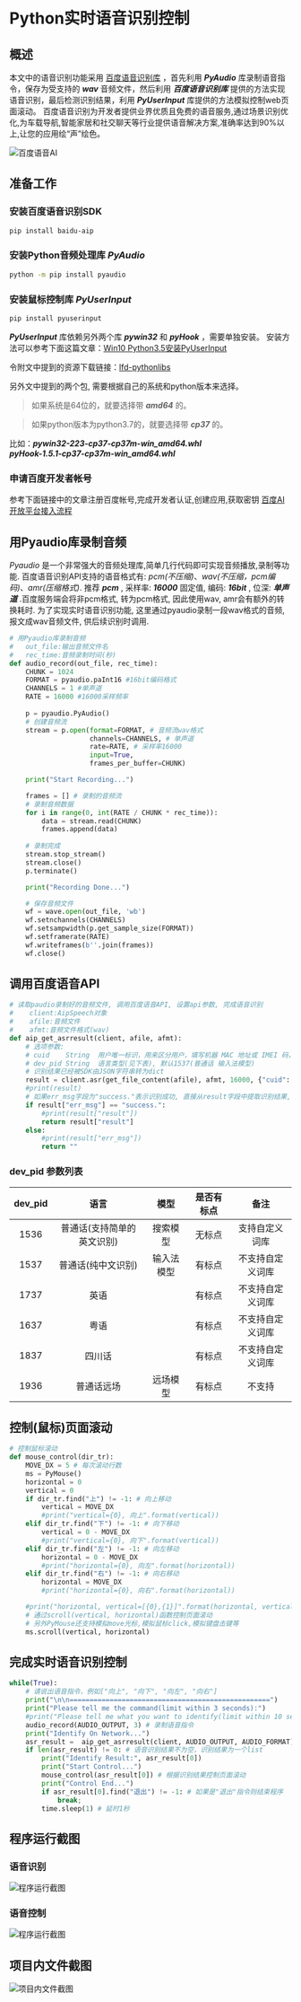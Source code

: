 # Python实时语音识别控制

## 概述
本文中的语音识别功能采用 [百度语音识别库](http://ai.baidu.com/tech/speech/asr) ，首先利用 ***PyAudio*** 库录制语音指令，保存为受支持的 ***wav*** 音频文件，然后利用 ***百度语音识别库*** 提供的方法实现语音识别，最后检测识别结果，利用 ***PyUserInput*** 库提供的方法模拟控制web页面滚动。
百度语音识别为开发者提供业界优质且免费的语音服务,通过场景识别优化,为车载导航,智能家居和社交聊天等行业提供语音解决方案,准确率达到90%以上,让您的应用绘“声”绘色。

![百度语音AI](https://raw.githubusercontent.com/WHJWNAVY/myImage/master/python_asr/baidu.png)

## 准备工作

### 安装百度语音识别SDK

```bash
pip install baidu-aip
```
### 安装Python音频处理库 ***PyAudio***
```bash
python -m pip install pyaudio
```
### 安装鼠标控制库 ***PyUserInput***
```bash
pip install pyuserinput
```
***PyUserInput*** 库依赖另外两个库 ***pywin32*** 和 ***pyHook*** ，需要单独安装。
安装方法可以参考下面这篇文章：[Win10 Python3.5安装PyUserInput](https://blog.csdn.net/ligang_csdn/article/details/54667295)

令附文中提到的资源下载链接：[lfd-pythonlibs](https://www.lfd.uci.edu/~gohlke/pythonlibs/#lxml)
 
另外文中提到的两个包, 需要根据自己的系统和python版本来选择。
> 如果系统是64位的，就要选择带 ***amd64*** 的。

> 如果python版本为python3.7的，就要选择带 ***cp37*** 的。

 比如：***pywin32-223-cp37-cp37m-win_amd64.whl***  
***pyHook-1.5.1-cp37-cp37m-win_amd64.whl***

### 申请百度开发者帐号
参考下面链接中的文章注册百度帐号,完成开发者认证,创建应用,获取密钥
 [百度AI开放平台接入流程](https://ai.baidu.com/docs#/Begin/top)

## 用Pyaudio库录制音频
*Pyaudio* 是一个非常强大的音频处理库,简单几行代码即可实现音频播放,录制等功能.
百度语音识别API支持的语音格式有: *pcm(不压缩)*、*wav(不压缩，pcm编码)*、*amr(压缩格式)*. 
推荐 ***pcm*** , 采样率: ***16000*** 固定值, 编码: ***16bit*** , 位深: ***单声道*** .百度服务端会将非pcm格式, 转为pcm格式, 因此使用wav, amr会有额外的转换耗时.
为了实现实时语音识别功能, 这里通过pyaudio录制一段wav格式的音频, 报文成wav音频文件, 供后续识别时调用.

```py
# 用Pyaudio库录制音频
#   out_file:输出音频文件名
#   rec_time:音频录制时间(秒)
def audio_record(out_file, rec_time):
    CHUNK = 1024
    FORMAT = pyaudio.paInt16 #16bit编码格式
    CHANNELS = 1 #单声道
    RATE = 16000 #16000采样频率
    
    p = pyaudio.PyAudio()
    # 创建音频流 
    stream = p.open(format=FORMAT, # 音频流wav格式
                    channels=CHANNELS, # 单声道
                    rate=RATE, # 采样率16000
                    input=True,
                    frames_per_buffer=CHUNK)

    print("Start Recording...")

    frames = [] # 录制的音频流
    # 录制音频数据
    for i in range(0, int(RATE / CHUNK * rec_time)):
        data = stream.read(CHUNK)
        frames.append(data)
    
    # 录制完成
    stream.stop_stream()
    stream.close()
    p.terminate()

    print("Recording Done...")

    # 保存音频文件
    wf = wave.open(out_file, 'wb')
    wf.setnchannels(CHANNELS)
    wf.setsampwidth(p.get_sample_size(FORMAT))
    wf.setframerate(RATE)
    wf.writeframes(b''.join(frames))
    wf.close()
```

## 调用百度语音API
```py
# 读取paudio录制好的音频文件, 调用百度语音API, 设置api参数, 完成语音识别
#    client:AipSpeech对象
#    afile:音频文件
#    afmt:音频文件格式(wav)
def aip_get_asrresult(client, afile, afmt):
    # 选项参数:
    # cuid    String  用户唯一标识，用来区分用户，填写机器 MAC 地址或 IMEI 码，长度为60以内
    # dev_pid String  语言类型(见下表), 默认1537(普通话 输入法模型)
    # 识别结果已经被SDK由JSON字符串转为dict
    result = client.asr(get_file_content(afile), afmt, 16000, {"cuid": CUID, "dev_pid": DEV_PID,})
    #print(result)
    # 如果err_msg字段为"success."表示识别成功, 直接从result字段中提取识别结果, 否则表示识别失败
    if result["err_msg"] == "success.": 
        #print(result["result"])
        return result["result"]
    else:
        #print(result["err_msg"])
        return ""
```
### dev_pid 参数列表
| dev_pid | 语言 | 模型 | 是否有标点 | 备注 |
| :---: | :---: | :---: | :---: | :---: |
| 1536 | 普通话(支持简单的英文识别) | 搜索模型 | 无标点 | 支持自定义词库 |
| 1537 | 普通话(纯中文识别) | 输入法模型 | 有标点 | 不支持自定义词库 |
| 1737 | 英语 |  | 有标点 | 不支持自定义词库 |
| 1637 | 粤语 |  | 有标点 | 不支持自定义词库 |
| 1837 | 四川话 |  | 有标点 | 不支持自定义词库 |
| 1936 | 普通话远场 | 远场模型 | 有标点 | 不支持 |

## 控制(鼠标)页面滚动
```py
# 控制鼠标滚动
def mouse_control(dir_tr):
    MOVE_DX = 5 # 每次滚动行数
    ms = PyMouse()
    horizontal = 0
    vertical = 0
    if dir_tr.find("上") != -1: # 向上移动
        vertical = MOVE_DX
        #print("vertical={0}, 向上".format(vertical))
    elif dir_tr.find("下") != -1: # 向下移动
        vertical = 0 - MOVE_DX
        #print("vertical={0}, 向下".format(vertical))
    elif dir_tr.find("左") != -1: # 向左移动
        horizontal = 0 - MOVE_DX
        #print("horizontal={0}, 向左".format(horizontal))
    elif dir_tr.find("右") != -1: # 向右移动
        horizontal = MOVE_DX
        #print("horizontal={0}, 向右".format(horizontal))

    #print("horizontal, vertical=[{0},{1}]".format(horizontal, vertical))
    # 通过scroll(vertical, horizontal)函数控制页面滚动
    # 另外PyMouse还支持模拟move光标,模拟鼠标click,模拟键盘击键等
    ms.scroll(vertical, horizontal) 
```

## 完成实时语音识别控制
```py
while(True):
    # 请说出语音指令，例如["向上", "向下", "向左", "向右"]
    print("\n\n==================================================")
    print("Please tell me the command(limit within 3 seconds):")
    #print("Please tell me what you want to identify(limit within 10 seconds):")
    audio_record(AUDIO_OUTPUT, 3) # 录制语音指令
    print("Identify On Network...")
    asr_result =  aip_get_asrresult(client, AUDIO_OUTPUT, AUDIO_FORMAT) # 识别语音指令
    if len(asr_result) != 0: # 语音识别结果不为空，识别结果为一个list
        print("Identify Result:", asr_result[0])
        print("Start Control...")
        mouse_control(asr_result[0]) # 根据识别结果控制页面滚动
        print("Control End...")
        if asr_result[0].find("退出") != -1: # 如果是"退出"指令则结束程序
            break;
        time.sleep(1) # 延时1秒
```
## 程序运行截图
### 语音识别
![程序运行截图](https://raw.githubusercontent.com/WHJWNAVY/myImage/master/python_asr/run_result.jpg)
### 语音控制
![程序运行截图](https://raw.githubusercontent.com/WHJWNAVY/myImage/master/python_asr/python_audio_control.gif)

## 项目内文件截图

![项目内文件截图](https://raw.githubusercontent.com/WHJWNAVY/myImage/master/python_asr/project_file.jpg)
